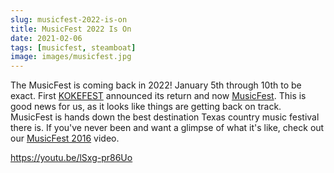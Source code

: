 ```yaml
---
slug: musicfest-2022-is-on
title: MusicFest 2022 Is On
date: 2021-02-06
tags: [musicfest, steamboat]
image: images/musicfest.jpg
---
```


The MusicFest is coming back in 2022! January 5th through 10th to be exact. First [KOKEFEST][kokefest] announced its return and now [MusicFest][musicfest]. This is good news for us, as it looks like things are getting back on track. MusicFest is hands down the best destination Texas country music festival there is. If you've never been and want a glimpse of what it's like, check out our [MusicFest 2016][musicfest-2016] video.

https://youtu.be/lSxg-pr86Uo

[musicfest]: https://www.themusicfest.com
[musicfest-2016]: https://youtu.be/aMevpD7AEjo
[kokefest]: /posts/kokefest-2021-is-happening
